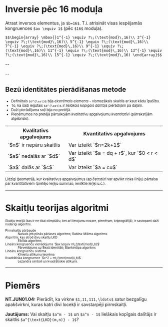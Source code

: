 # <lo-sample/> Inversie pēc 16 moduļa

<hgroup>

Atrast inversos elementus, ja `$b=16$`. T.i. atrisināt visas
iespējamās kongruences `$ax \equiv 1$` (pēc `$16$` moduļa).

</hgroup>
<hgroup>

`$$\begin{array}
\mbox{}1^{-1} \equiv ?\;(\text{mod}\,16)\\
3^{-1} \equiv ?\;(\text{mod}\,16)\\
5^{-1} \equiv ?\;(\text{mod}\,16)\\
7^{-1} \equiv ?\;(\text{mod}\,16)\\
9^{-1} \equiv ?\;(\text{mod}\,16)\\
11^{-1} \equiv ?\;(\text{mod}\,16)\\
13^{-1} \equiv ?\;(\text{mod}\,16)\\
15^{-1} \equiv ?\;(\text{mod}\,16)
\end{array}$$`

</hgroup>


--


--

## <lo-summary/> Bezū identitātes pierādīšanas metode

<div style="font-size:80%">

* Definētais `$d^{\ast}$` bija <blue>*ekstrēmais elements*</blue> - vismazākais skaitlis ar kaut kādu īpašību.
* To, ka šādi iegūtais `$d^{\ast}$` ir *lielākais kopīgais dalītājs* pierādījām pa daļām. 
* Daži pierādījuma soļi bija no pretējā. 
* Pieņēmumos no pretējā pārtulkojām *kvalitatīvu* apgalvojumu *kvantitatīvi* (pārrakstījām algebriski).

<table> 
<tr><th>Kvalitatīvs apgalvojums</th><th>Kvantitatīvs apgalvojums</th></tr>
<tr><td>`$n$` ir nepāru skaitlis</td><td>Var izteikt `$n=2k+1$`</td></tr>
<tr><td>`$a$` nedalās ar `$d$`</td><td>Var izteikt `$a = dq + r$`, kur `$0 < r < d$`</td></tr>
<tr><td>`$a$` dalās ar `$c$`</td><td>Var izteikt `$a = cu$`</td></tr>
</table>

Līdzīgi ģeometrijā, kur kvalitatīvus apgalvojumus
(ap četrstūri var apvilkt riņķa līniju) pārtaisa par kvantitatīviem 
(pretējo leņķu summas; ievilktie leņķi u.c.). 

</div>




-----

# <lo-theory/> Skaitļu teorijas algoritmi

<div style="font-size:70%">

Skaitļu teorijā (kas ir ne tikai olimpiāžu, bet arī lietojumu 
nozare, piemēram, kriptogrāfijā), ir sastopami daži noderīgi algoritmi. 

<dl>
<dt>Pirmskaitļu pārbaude</dt>
<dd>Naivais jeb pilnās pārlases algoritms; Rabina-Millera algoritms</dd>
<dt>Algoritmi, kas atrod divu skaitļu LKD</dt>
<dd>Eiklīda algoritms</dd>
<dt>Lineārs kongruenču vienādojums `$ax \equiv m\;(\text{mod}\,b)$`</dt>
<dd>Pārveidojums uz Bezū identitāti; Blankinšipa algoritms</dd>
<dt>Lineāru kongruenču sistēma</dt>
<dd>Ķīniešu atlikumu teorēma</dd>
<dt>Kvadrātiska kongruence `$x^2 = m\;(\text{mod}\,b)$`</dt>
<dd>Ležandra simboli un kvadrātiskie atlikumi.</dd>
</dl>

</div>






-----

# <lo-sample/> Piemērs

**NT.JUN01.04:** Pierādīt, ka virkne `$1,11,111,\ldots$` satur bezgalīgu apakšvirkni, 
kuras katri divi locekļi ir savstarpēji pirmskaitļi.

**Jautājums:** Vai skaitļu `$a^m - 1$` un `$a^n - 1$` lielākais kopīgais dalītājs ir
skaitlis `$a^{\text{LKD}(m,n)} - 1$`?